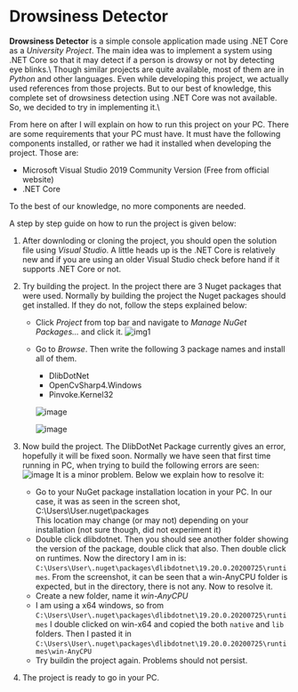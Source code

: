 # Drowsiness Detector

**Drowsiness Detector** is a simple console application made using .NET Core as a *University Project*. The main idea was to implement a system using .NET Core so that it may detect if a person is drowsy or not by detecting eye blinks.\\
Though similar projects are quite available, most of them are in *Python* and other languages. Even while developing this project, we actually used references from those projects. But to our best of knowledge, this complete set of drowsiness detection using .NET Core was not available. So, we decided to try in implementing it.\\

From here on after I will explain on how to run this project on your PC. There are some requirements that your PC must have. It must have the following components installed, or rather we had it installed when developing the project. Those are:

* Microsoft Visual Studio 2019 Community Version (Free from official website)
* .NET Core

To the best of our knowledge, no more components are needed.

A step by step guide on how to run the project is given below:
1. After downloding or cloning the project, you should open the solution file using *Visual Studio*. A little heads up is the .NET Core is relatively new and if you are using an older Visual Studio check before hand if it supports .NET Core or not.
2. Try building the project. In the project there are 3 Nuget packages that were used. Normally by building the project the Nuget packages should get installed. If they do not, follow the steps explained below:
    * Click *Project* from top bar and navigate to *Manage NuGet Packages...* and click it.
    ![img1](https://user-images.githubusercontent.com/43475529/94289308-58da0e80-ff7a-11ea-8acb-98bb8e2bf9ba.png)
    * Go to *Browse*. Then write the following 3 package names and install all of them.
        * DlibDotNet 
        * OpenCvSharp4.Windows
        * Pinvoke.Kernel32
        
        ![image](https://user-images.githubusercontent.com/43475529/94290449-04379300-ff7c-11ea-95b6-dec1b953d821.png)
        
        ![image](https://user-images.githubusercontent.com/43475529/94290594-3cd76c80-ff7c-11ea-98d5-980aca837886.png)
        
3. Now build the project. The DlibDotNet Package currently gives an error, hopefully it will be fixed soon. Normally we have seen that first time running in PC, when trying to build the following errors are seen:
![image](https://user-images.githubusercontent.com/43475529/94290998-cedf7500-ff7c-11ea-9998-65488c1b2e32.png)
It is a minor problem. Below we explain how to resolve it:
    * Go to your NuGet package installation location in your PC. In our case, it was as seen in the screen shot, C:\Users\User\.nuget\packages\
    This location may change (or may not) depending on your installation (not sure though, did not experiment it)
    * Double click dlibdotnet. Then you should see another folder showing the version of the package, double click that also. Then double click on runtimes. Now the directory I am in is: ```C:\Users\User\.nuget\packages\dlibdotnet\19.20.0.20200725\runtimes```. From the screenshot, it can be seen that a win-AnyCPU folder is expected, but in the directory, there is not any. Now to resolve it.
    * Create a new folder, name it *win-AnyCPU*
    * I am using a x64 windows, so from ```C:\Users\User\.nuget\packages\dlibdotnet\19.20.0.20200725\runtimes``` I double clicked on win-x64 and copied the both `native` and `lib` folders. Then I pasted it in ```C:\Users\User\.nuget\packages\dlibdotnet\19.20.0.20200725\runtimes\win-AnyCPU```
    * Try buildin the project again. Problems should not persist.
4. The project is ready to go in your PC.
